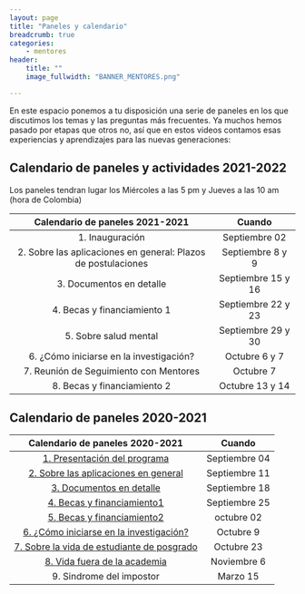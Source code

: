 ```yaml
---
layout: page
title: "Paneles y calendario"
breadcrumb: true
categories:
    - mentores
header:
    title: ""
    image_fullwidth: "BANNER_MENTORES.png"

---
```


En este espacio ponemos a tu disposición una serie de paneles en los que discutimos los temas y las
preguntas más frecuentes. Ya muchos hemos pasado por etapas que otros no, así que en estos videos
contamos esas experiencias y aprendizajes para las nuevas generaciones:

## Calendario de paneles y actividades 2021-2022

Los paneles tendran lugar los Miércoles a las 5 pm y Jueves a las 10 am (hora de Colombia)


|      Calendario de paneles 2021-2021    |   Cuando    |
|:---------------------------------------:|:-------------:|
| 1. Inauguración            | Septiembre 02  |
| 2. Sobre las aplicaciones en general: Plazos de postulaciones    | Septiembre 8 y 9 |
| 3. Documentos en detalle                     | Septiembre 15 y 16 |
| 4. Becas y financiamiento 1               | Septiembre 22 y 23 |
| 5. Sobre salud mental                | Septiembre 29 y 30 |
| 6. ¿Cómo iniciarse en la investigación?     | Octubre 6 y 7     |
| 7. Reunión de Seguimiento con Mentores  | Octubre 7    |
| 8.  Becas y financiamiento 2               | Octubre 13 y 14   |




## Calendario de paneles 2020-2021

|      Calendario de paneles 2020-2021    |   Cuando    |
|:---------------------------------------:|:-------------:|
| [1. Presentación del programa](https://recastronomia.github.io/mentores/panel1/)               | Septiembre 04  |
| [2. Sobre las aplicaciones en general](https://recastronomia.github.io/mentores/panel2/)       | Septiembre 11 |
| [3. Documentos en detalle](https://recastronomia.github.io/mentores/panel3/)                     | Septiembre 18 |
| [4. Becas y financiamiento1](https://recastronomia.github.io/mentores/panel4/)                  | Septiembre 25 |
| [5. Becas y financiamiento2](https://recastronomia.github.io/mentores/panel5/)                  | octubre 02 |
| [6. ¿Cómo iniciarse en la investigación?](https://recastronomia.github.io/mentores/panel6/)     | Octubre 9     |
| [7. Sobre la vida de estudiante de posgrado](https://recastronomia.github.io/mentores/panel7/) | Octubre 23    |
| [8. Vida fuera de la academia](https://recastronomia.github.io/mentores/panel8/)               | Noviembre 6   |
| 9. Sindrome del impostor                  | Marzo 15      |


